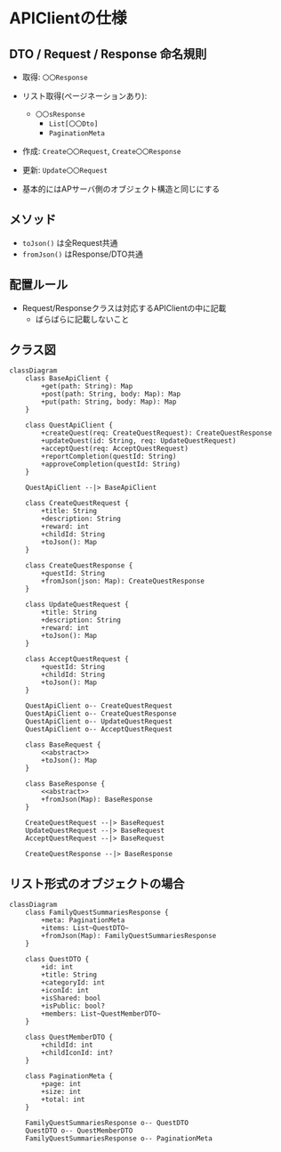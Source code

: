 # APIClientの仕様

## DTO / Request / Response 命名規則
- 取得: `〇〇Response`
- リスト取得(ページネーションあり): 
    - `〇〇sResponse`
         - `List[〇〇Dto]`
         - `PaginationMeta`
- 作成: `Create〇〇Request`, `Create〇〇Response`
- 更新: `Update〇〇Request`

- 基本的にはAPサーバ側のオブジェクト構造と同じにする

## メソッド
- `toJson()` は全Request共通
- `fromJson()` はResponse/DTO共通

## 配置ルール
- Request/Responseクラスは対応するAPIClientの中に記載
    - ばらばらに記載しないこと

## クラス図
```mermaid
classDiagram
    class BaseApiClient {
        +get(path: String): Map
        +post(path: String, body: Map): Map
        +put(path: String, body: Map): Map
    }

    class QuestApiClient {
        +createQuest(req: CreateQuestRequest): CreateQuestResponse
        +updateQuest(id: String, req: UpdateQuestRequest)
        +acceptQuest(req: AcceptQuestRequest)
        +reportCompletion(questId: String)
        +approveCompletion(questId: String)
    }

    QuestApiClient --|> BaseApiClient

    class CreateQuestRequest {
        +title: String
        +description: String
        +reward: int
        +childId: String
        +toJson(): Map
    }

    class CreateQuestResponse {
        +questId: String
        +fromJson(json: Map): CreateQuestResponse
    }

    class UpdateQuestRequest {
        +title: String
        +description: String
        +reward: int
        +toJson(): Map
    }

    class AcceptQuestRequest {
        +questId: String
        +childId: String
        +toJson(): Map
    }

    QuestApiClient o-- CreateQuestRequest
    QuestApiClient o-- CreateQuestResponse
    QuestApiClient o-- UpdateQuestRequest
    QuestApiClient o-- AcceptQuestRequest

    class BaseRequest {
        <<abstract>>
        +toJson(): Map
    }

    class BaseResponse {
        <<abstract>>
        +fromJson(Map): BaseResponse
    }

    CreateQuestRequest --|> BaseRequest
    UpdateQuestRequest --|> BaseRequest
    AcceptQuestRequest --|> BaseRequest

    CreateQuestResponse --|> BaseResponse
```


## リスト形式のオブジェクトの場合
```mermaid
classDiagram
    class FamilyQuestSummariesResponse {
        +meta: PaginationMeta
        +items: List~QuestDTO~
        +fromJson(Map): FamilyQuestSummariesResponse
    }

    class QuestDTO {
        +id: int
        +title: String
        +categoryId: int
        +iconId: int
        +isShared: bool
        +isPublic: bool?
        +members: List~QuestMemberDTO~
    }

    class QuestMemberDTO {
        +childId: int
        +childIconId: int?
    }

    class PaginationMeta {
        +page: int
        +size: int
        +total: int
    }

    FamilyQuestSummariesResponse o-- QuestDTO
    QuestDTO o-- QuestMemberDTO
    FamilyQuestSummariesResponse o-- PaginationMeta

```

